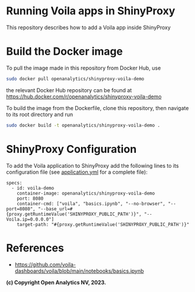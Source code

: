 # Running Voila apps in ShinyProxy

This repository describes how to add a Voila app inside ShinyProxy

# Build the Docker image

To pull the image made in this repository from Docker Hub, use

```bash
sudo docker pull openanalytics/shinyproxy-voila-demo
```

the relevant Docker Hub repository can be found at https://hub.docker.com/r/openanalytics/shinyproxy-voila-demo

To build the image from the Dockerfile, clone this repository, then navigate to its root directory and run

```bash
sudo docker build -t openanalytics/shinyproxy-voila-demo .
```

# ShinyProxy Configuration

To add the Voila application to ShinyProxy add the following lines to its configuration file (see [application.yml](./application.yml) for a complete file):
```
specs:
  - id: voila-demo
    container-image: openanalytics/shinyproxy-voila-demo
    port: 8080
    container-cmd: ["voila", "basics.ipynb", "--no-browser", "--port=8080", "--base_url=#{proxy.getRuntimeValue('SHINYPROXY_PUBLIC_PATH')}", "--Voila.ip=0.0.0.0"]
    target-path: "#{proxy.getRuntimeValue('SHINYPROXY_PUBLIC_PATH')}"
```

# References
* https://github.com/voila-dashboards/voila/blob/main/notebooks/basics.ipynb


**(c) Copyright Open Analytics NV, 2023.**